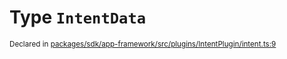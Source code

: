 # Type `IntentData`
<sub>Declared in [packages/sdk/app-framework/src/plugins/IntentPlugin/intent.ts:9](https://github.com/dxos/dxos/blob/516b7546a/packages/sdk/app-framework/src/plugins/IntentPlugin/intent.ts#L9)</sub>






